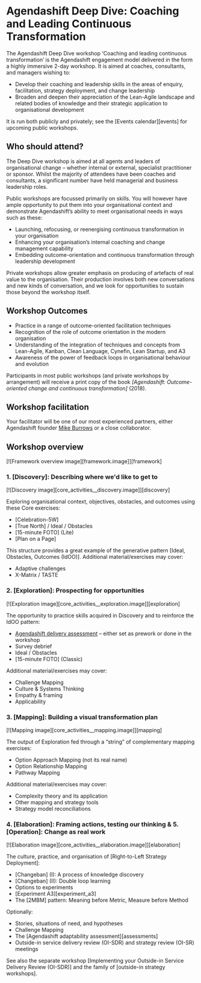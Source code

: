 # Agendashift Deep Dive: Coaching and Leading Continuous Transformation

The Agendashift Deep Dive workshop ‘Coaching and leading continuous transformation’ is the Agendashift engagement model delivered in the form a highly immersive 2-day workshop. It is aimed at coaches, consultants, and managers wishing to:

  * Develop their coaching and leadership skills in the areas of enquiry, facilitation, strategy deployment, and change leadership
  * Broaden and deepen their appreciation of the Lean-Agile landscape and related bodies of knowledge and their strategic application to organisational development

It is run both publicly and privately; see the [Events calendar][events] for upcoming public workshops.

## Who should attend?

The Deep Dive workshop is aimed at all agents and leaders of organisational change – whether internal or external, specialist practitioner or sponsor. Whilst the majority of attendees have been coaches and consultants, a significant number have held managerial and business leadership roles.

Public workshops are focussed primarily on skills. You will however have ample opportunity to put them into your organisational context and demonstrate Agendashift’s ability to meet organisational needs in ways such as these:

  * Launching, refocusing, or reenergising continuous transformation in your organisation
  * Enhancing your organisation’s internal coaching and change management capability
  * Embedding outcome-orientation and continuous transformation through leadership development

Private workshops allow greater emphasis on producing of artefacts of real value to the organisation. Their production involves both new conversations and new kinds of conversation, and we look for opportunities to sustain those beyond the workshop itself.

## Workshop Outcomes

  * Practice in a range of outcome-oriented facilitation techniques
  * Recognition of the role of outcome orientation in the modern organisation
  * Understanding of the integration of techniques and concepts from Lean-Agile, Kanban, Clean Language, Cynefin, Lean Startup, and A3
  * Awareness of the power of feedback loops in organisational behaviour and evolution

Participants in most public workshops (and private workshops by arrangement) will receive a print copy of the book *[Agendashift: Outcome-oriented change and continuous transformation]* (2018).

## Workshop facilitation

Your facilitator will be one of our most experienced partners, either Agendashift founder [Mike Burrows](/mike) or a close collaborator.

## Workshop overview

[![Framework overview image][framework.image]][framework]

### 1. [Discovery]: Describing where we'd like to get to

[![Discovery image][core_activities__discovery.image]][discovery]

Exploring organisational context, objectives, obstacles, and outcomes using these Core exercises:

  * [Celebration-5W]
  * [True North] / Ideal / Obstacles
  * [15-minute FOTO] \(Lite)
  * [Plan on a Page]

This structure provides a great example of the generative pattern [Ideal, Obstacles, Outcomes (IdOO)]. Additional material/exercises may cover:

  * Adaptive challenges
  * X-Matrix / TASTE

### 2. [Exploration]: Prospecting for opportunities

[![Exploration image][core_activities__exploration.image]][exploration]

The opportunity to practice skills acquired in Discovery and to reinforce the IdOO pattern: 

  * [Agendashift delivery assessment](assessments) – either set as prework or done in the workshop
  * Survey debrief
  * Ideal / Obstacles
  * [15-minute FOTO] \(Classic)

Additional material/exercises may cover:

  * Challenge Mapping
  * Culture & Systems Thinking 
  * Empathy & framing
  * Applicability

### 3. [Mapping]: Building a visual transformation plan

[![Mapping image][core_activities__mapping.image]][mapping]

The output of Exploration fed through a “string” of complementary mapping exercises:

  * Option Approach Mapping (not its real name)
  * Option Relationship Mapping
  * Pathway Mapping

Additional material/exercises may cover:

  * Complexity theory and its application
  * Other mapping and strategy tools
  * Strategy model reconciliations

### 4. [Elaboration]: Framing actions, testing our thinking & 5. [Operation]: Change as real work

[![Elaboration image][core_activities__elaboration.image]][elaboration]

The culture, practice, and organisation of [Right-to-Left Strategy Deployment]:

  * [Changeban] \(I): A process of knowledge discovery
  * [Changeban] \(II): Double loop learning
  * Options to experiments
  * [Experiment A3][experiment_a3]
  * The [2MBM] pattern: Meaning before Metric, Measure before Method

Optionally:

  * Stories, situations of need, and hypotheses
  * Challenge Mapping
  * The [Agendashift adaptability assessment][assessments]
  * Outside-in service delivery review (OI-SDR) and strategy review (OI-SR) meetings

See also the separate workshop [Implementing your Outside-in Service Delivery Review (OI-SDR)] and the family of [outside-in strategy workshops].
